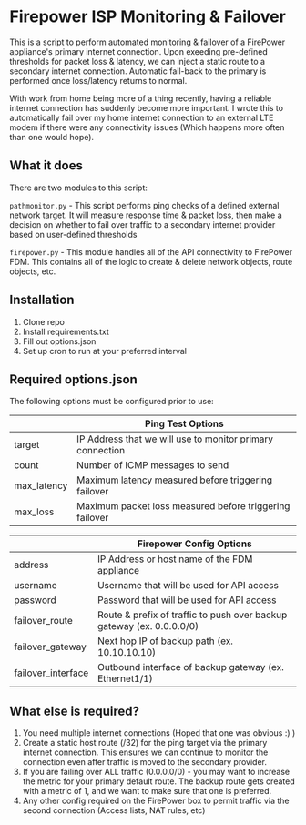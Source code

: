 # Firepower ISP Monitoring & Failover

This is a script to perform automated monitoring & failover of a FirePower appliance's primary internet connection. Upon exeeding pre-defined thresholds for packet loss & latency, we can inject a static route to a secondary internet connection. Automatic fail-back to the primary is performed once loss/latency returns to normal.

With work from home being more of a thing recently, having a reliable internet connection has suddenly become more important. I wrote this to automatically fail over my home internet connection to an external LTE modem if there were any connectivity issues (Which happens more often than one would hope).

## What it does

There are two modules to this script: 

`pathmonitor.py` - This script performs ping checks of a defined external network target. It will measure response time & packet loss, then make a decision on whether to fail over traffic to a secondary internet provider based on user-defined thresholds

`firepower.py` - This module handles all of the API connectivity to FirePower FDM. This contains all of the logic to create & delete network objects, route objects, etc.

## Installation

1. Clone repo
2. Install requirements.txt
3. Fill out options.json
4. Set up cron to run at your preferred interval

## Required options.json

The following options must be configured prior to use:

|  | Ping Test Options |
|--------|-----------------------------------------------------------|
| target | IP Address that we will use to monitor primary connection |
| count  | Number of ICMP messages to send                           |
| max_latency | Maximum latency measured before triggering failover  |
| max_loss | Maximum packet loss measured before triggering failover |

|  | Firepower Config Options |
|--------|-----------------------------------------------------------|
| address | IP Address or host name of the FDM appliance             |
| username | Username that will be used for API access               |
| password | Password that will be used for API access               |
| failover_route | Route & prefix of traffic to push over backup gateway (ex. 0.0.0.0/0)|
| failover_gateway | Next hop IP of backup path (ex. 10.10.10.10)|
| failover_interface | Outbound interface of backup gateway (ex. Ethernet1/1)|

## What else is required? 

1. You need multiple internet connections (Hoped that one was obvious :) )
2. Create a static host route (/32) for the ping target via the primary internet connection. This ensures we can continue to monitor the connection even after traffic is moved to the secondary provider.
3. If you are failing over ALL traffic (0.0.0.0/0) - you may want to increase the metric for your primary default route. The backup route gets created with a metric of 1, and we want to make sure that one is preferred.
4. Any other config required on the FirePower box to permit traffic via the second connection (Access lists, NAT rules, etc)
